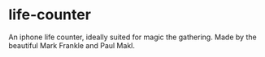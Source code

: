 # life-counter
An iphone life counter, ideally suited for magic the gathering.
Made by the beautiful Mark Frankle and Paul Makl.
